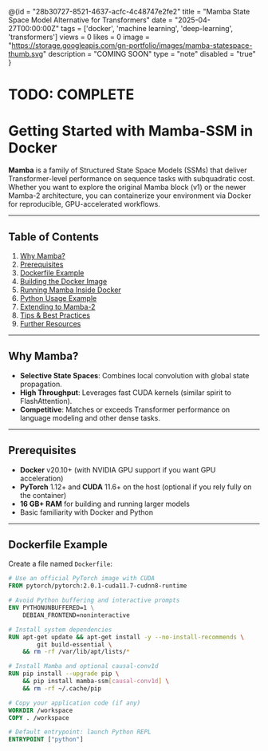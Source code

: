 @{id = "28b30727-8521-4637-acfc-4c48747e2fe2"
  title = "Mamba State Space Model Alternative for Transformers"
  date = "2025-04-27T00:00:00Z"
  tags = ['docker', 'machine learning', 'deep-learning', 'transformers']
  views = 0
  likes = 0
  image = "https://storage.googleapis.com/gn-portfolio/images/mamba-statespace-thumb.svg"
  description = "COMING SOON"
  type = "note"
  disabled = "true"
}
# TODO: COMPLETE


# Getting Started with Mamba-SSM in Docker

**Mamba** is a family of Structured State Space Models (SSMs) that deliver Transformer-level performance on sequence tasks with subquadratic cost. Whether you want to explore the original Mamba block (v1) or the newer Mamba-2 architecture, you can containerize your environment via Docker for reproducible, GPU-accelerated workflows.

---

## Table of Contents

1. [Why Mamba?](#why-mamba)  
2. [Prerequisites](#prerequisites)  
3. [Dockerfile Example](#dockerfile-example)  
4. [Building the Docker Image](#building-the-docker-image)  
5. [Running Mamba Inside Docker](#running-mamba-inside-docker)  
6. [Python Usage Example](#python-usage-example)  
7. [Extending to Mamba-2](#extending-to-mamba-2)  
8. [Tips & Best Practices](#tips--best-practices)  
9. [Further Resources](#further-resources)  

---

## Why Mamba?

- **Selective State Spaces**: Combines local convolution with global state propagation.  
- **High Throughput**: Leverages fast CUDA kernels (similar spirit to FlashAttention).  
- **Competitive**: Matches or exceeds Transformer performance on language modeling and other dense tasks.  

---

## Prerequisites

- **Docker** v20.10+ (with NVIDIA GPU support if you want GPU acceleration)  
- **PyTorch** 1.12+ and **CUDA** 11.6+ on the host (optional if you rely fully on the container)  
- **16 GB+ RAM** for building and running larger models  
- Basic familiarity with Docker and Python  

---

## Dockerfile Example

Create a file named `Dockerfile`:

```dockerfile
# Use an official PyTorch image with CUDA
FROM pytorch/pytorch:2.0.1-cuda11.7-cudnn8-runtime

# Avoid Python buffering and interactive prompts
ENV PYTHONUNBUFFERED=1 \
    DEBIAN_FRONTEND=noninteractive

# Install system dependencies
RUN apt-get update && apt-get install -y --no-install-recommends \
        git build-essential \
    && rm -rf /var/lib/apt/lists/*

# Install Mamba and optional causal-conv1d
RUN pip install --upgrade pip \
    && pip install mamba-ssm[causal-conv1d] \
    && rm -rf ~/.cache/pip

# Copy your application code (if any)
WORKDIR /workspace
COPY . /workspace

# Default entrypoint: launch Python REPL
ENTRYPOINT ["python"]